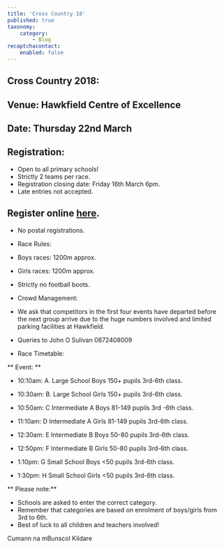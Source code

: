 ```yaml
---
title: 'Cross Country 18'
published: true
taxonomy:
    category:
        - Blog
recaptchacontact:
    enabled: false
---
```


## Cross Country 2018:

## Venue: Hawkfield Centre of Excellence

## Date: Thursday 22nd March

## Registration:

* Open to all primary schools!
* Strictly 2 teams per race.
* Registration closing date: Friday 16th March 6pm.
* Late entries not accepted. 
## Register online [here](https://goo.gl/forms/QCMid2yvprxEXdsn1).
* No postal registrations.

* Race Rules:
* Boys races: 1200m approx.
* Girls races: 1200m approx.
* Strictly no football boots.

* Crowd Management:

* We ask that competitors in the first four events have departed before the next group arrive due to the huge numbers involved and limited parking facilities at Hawkfield.
* Queries to John O Sulivan 0872408009
* Race Timetable:

** Event: **

* 10:10am: A. Large School Boys 150+ pupils 3rd-6th class.

* 10:30am: B. Large School Girls 150+ pupils 3rd-6th class.

* 10:50am: C Intermediate A Boys 81-149 pupils 3rd -6th class.

* 11:10am: D Intermediate  A Girls 81-149 pupils 3rd-6th class.

* 12:30am: E Intermediate B Boys 50-80 pupils 3rd-6th class.

* 12:50pm: F Intermediate B Girls 50-80 pupils 3rd-6th class. 

* 1:10pm: G Small School Boys <50 pupils 3rd-6th class.

* 1:30pm: H Small School Girls <50 pupils 3rd-6th class.

** Please note:**
* Schools are asked to enter the correct category.
* Remember that categories are based on enrolment of boys/girls from 3rd to 6th.
* Best of luck to all children and teachers involved! 

Cumann na mBunscol Kildare